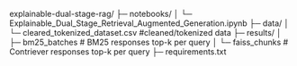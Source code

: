 explainable-dual-stage-rag/
├─ notebooks/
│  └─ Explainable_Dual_Stage_Retrieval_Augmented_Generation.ipynb
├─ data/
│  └─ cleared_tokenized_dataset.csv      #cleaned/tokenized data
├─ results/
│  ├─ bm25_batches                 # BM25 responses top-k per query 
│  └─ faiss_chunks           # Contriever responses top-k per query
├─ requirements.txt



